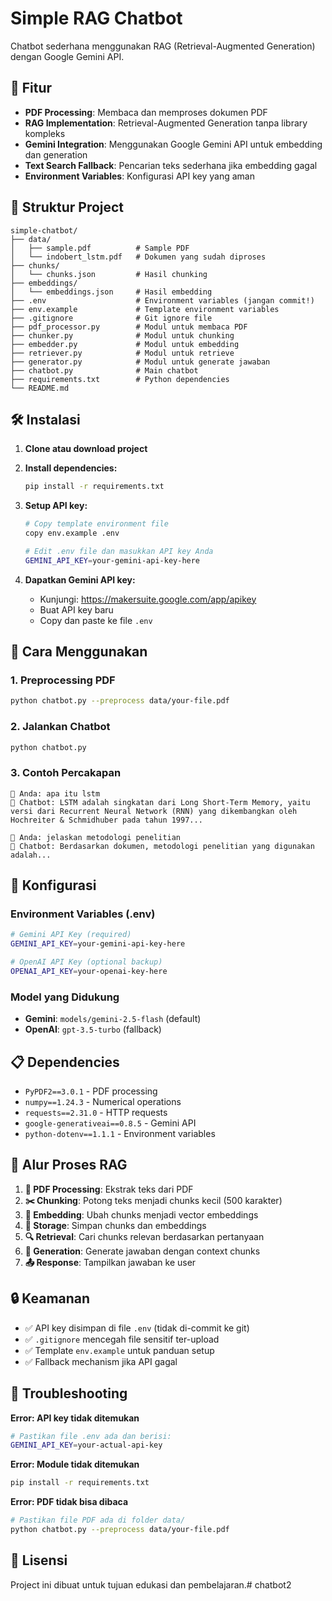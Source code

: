 # Simple RAG Chatbot

Chatbot sederhana menggunakan RAG (Retrieval-Augmented Generation) dengan Google Gemini API.

## 🚀 Fitur

- **PDF Processing**: Membaca dan memproses dokumen PDF
- **RAG Implementation**: Retrieval-Augmented Generation tanpa library kompleks
- **Gemini Integration**: Menggunakan Google Gemini API untuk embedding dan generation
- **Text Search Fallback**: Pencarian teks sederhana jika embedding gagal
- **Environment Variables**: Konfigurasi API key yang aman

## 📁 Struktur Project

```
simple-chatbot/
├── data/
│   ├── sample.pdf          # Sample PDF
│   └── indobert_lstm.pdf   # Dokumen yang sudah diproses
├── chunks/
│   └── chunks.json         # Hasil chunking
├── embeddings/
│   └── embeddings.json     # Hasil embedding
├── .env                    # Environment variables (jangan commit!)
├── env.example             # Template environment variables
├── .gitignore              # Git ignore file
├── pdf_processor.py        # Modul untuk membaca PDF
├── chunker.py              # Modul untuk chunking
├── embedder.py             # Modul untuk embedding
├── retriever.py            # Modul untuk retrieve
├── generator.py            # Modul untuk generate jawaban
├── chatbot.py              # Main chatbot
├── requirements.txt        # Python dependencies
└── README.md
```

## 🛠️ Instalasi

1. **Clone atau download project**

2. **Install dependencies:**
   ```bash
   pip install -r requirements.txt
   ```

3. **Setup API key:**
   ```bash
   # Copy template environment file
   copy env.example .env
   
   # Edit .env file dan masukkan API key Anda
   GEMINI_API_KEY=your-gemini-api-key-here
   ```

4. **Dapatkan Gemini API key:**
   - Kunjungi: https://makersuite.google.com/app/apikey
   - Buat API key baru
   - Copy dan paste ke file `.env`

## 🎯 Cara Menggunakan

### 1. Preprocessing PDF
```bash
python chatbot.py --preprocess data/your-file.pdf
```

### 2. Jalankan Chatbot
```bash
python chatbot.py
```

### 3. Contoh Percakapan
```
👤 Anda: apa itu lstm
🤖 Chatbot: LSTM adalah singkatan dari Long Short-Term Memory, yaitu versi dari Recurrent Neural Network (RNN) yang dikembangkan oleh Hochreiter & Schmidhuber pada tahun 1997...

👤 Anda: jelaskan metodologi penelitian
🤖 Chatbot: Berdasarkan dokumen, metodologi penelitian yang digunakan adalah...
```

## 🔧 Konfigurasi

### Environment Variables (.env)
```bash
# Gemini API Key (required)
GEMINI_API_KEY=your-gemini-api-key-here

# OpenAI API Key (optional backup)
OPENAI_API_KEY=your-openai-key-here
```

### Model yang Didukung
- **Gemini**: `models/gemini-2.5-flash` (default)
- **OpenAI**: `gpt-3.5-turbo` (fallback)

## 📋 Dependencies

- `PyPDF2==3.0.1` - PDF processing
- `numpy==1.24.3` - Numerical operations
- `requests==2.31.0` - HTTP requests
- `google-generativeai==0.8.5` - Gemini API
- `python-dotenv==1.1.1` - Environment variables

## 🚦 Alur Proses RAG

1. **📄 PDF Processing**: Ekstrak teks dari PDF
2. **✂️ Chunking**: Potong teks menjadi chunks kecil (500 karakter)
3. **🔢 Embedding**: Ubah chunks menjadi vector embeddings
4. **💾 Storage**: Simpan chunks dan embeddings
5. **🔍 Retrieval**: Cari chunks relevan berdasarkan pertanyaan
6. **🤖 Generation**: Generate jawaban dengan context chunks
7. **📤 Response**: Tampilkan jawaban ke user

## 🔒 Keamanan

- ✅ API key disimpan di file `.env` (tidak di-commit ke git)
- ✅ `.gitignore` mencegah file sensitif ter-upload
- ✅ Template `env.example` untuk panduan setup
- ✅ Fallback mechanism jika API gagal

## 🐛 Troubleshooting

**Error: API key tidak ditemukan**
```bash
# Pastikan file .env ada dan berisi:
GEMINI_API_KEY=your-actual-api-key
```

**Error: Module tidak ditemukan**
```bash
pip install -r requirements.txt
```

**Error: PDF tidak bisa dibaca**
```bash
# Pastikan file PDF ada di folder data/
python chatbot.py --preprocess data/your-file.pdf
```

## 📝 Lisensi

Project ini dibuat untuk tujuan edukasi dan pembelajaran.#   c h a t b o t 2  
 